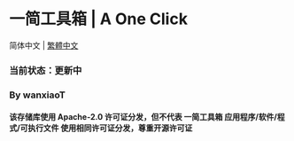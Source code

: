 # 一简工具箱 | A One Click
简体中文 | [繁體中文](https://github.com/wanxiaoT/A-One-Click/blob/main/README-TC.md)

### 当前状态：更新中
### By wanxiaoT
#### 该存储库使用 Apache-2.0 许可证分发，但不代表 一简工具箱 应用程序/软件/程式/可执行文件 使用相同许可证分发，尊重开源许可证
